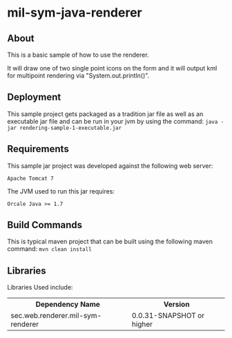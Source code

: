 

# mil-sym-java-renderer

## About

This is a basic sample of how to use the renderer.

It will draw one of two single point icons on the form and it will output kml for multipoint rendering via "System.out.println()".

## Deployment

This sample project gets packaged as a tradition jar file as well as an executable jar file and can be run in your jvm by using the command: `java -jar rendering-sample-1-executable.jar`

## Requirements

This sample jar project was developed against the following web server:

	Apache Tomcat 7

The JVM used to run this jar requires:

	Orcale Java >= 1.7

## Build Commands

This is typical maven project that can be built using the following maven command: `mvn clean install`

## Libraries

Libraries Used include:

<table>
	<tr>
		<th>Dependency Name</th>
		<th>Version</th>
	</tr>
	<tr>
		<td>sec.web.renderer.mil-sym-renderer</td>
		<td>0.0.31-SNAPSHOT or higher</td>
	</tr>
</table>
